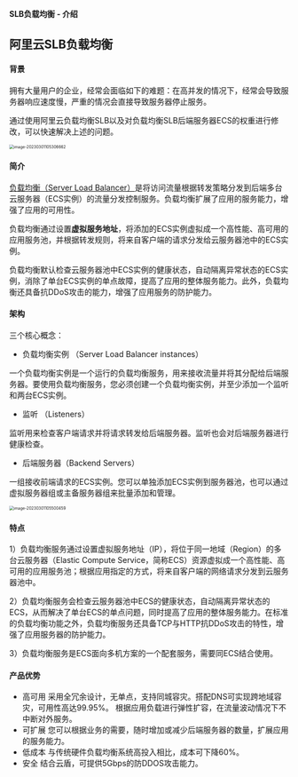 **SLB负载均衡 - 介绍**

## 阿里云SLB负载均衡

#### 背景

拥有大量用户的企业，经常会面临如下的难题：在高并发的情况下，经常会导致服务器响应速度慢，严重的情况会直接导致服务器停止服务。

通过使用阿里云负载均衡SLB以及对负载均衡SLB后端服务器ECS的权重进行修改，可以快速解决上述的问题。



<img src="/Users/zyw/Library/Application Support/typora-user-images/image-20230301105306662.png" alt="image-20230301105306662" style="zoom:50%;" />

#### 简介

[负载均衡（Server Load Balancer）](https://help.aliyun.com/document_detail/27539.html?spm=a2c4g.11186623.6.544.16ee69f7XLFLBf)是将访问流量根据转发策略分发到后端多台云服务器（ECS实例）的流量分发控制服务。负载均衡扩展了应用的服务能力，增强了应用的可用性。

负载均衡通过设置**虚拟服务地址**，将添加的ECS实例虚拟成一个高性能、高可用的应用服务池，并根据转发规则，将来自客户端的请求分发给云服务器池中的ECS实例。

负载均衡默认检查云服务器池中ECS实例的健康状态，自动隔离异常状态的ECS实例，消除了单台ECS实例的单点故障，提高了应用的整体服务能力。此外，负载均衡还具备抗DDoS攻击的能力，增强了应用服务的防护能力。

#### 架构

三个核心概念：

- 负载均衡实例 （Server Load Balancer instances）

一个负载均衡实例是一个运行的负载均衡服务，用来接收流量并将其分配给后端服务器。要使用负载均衡服务，您必须创建一个负载均衡实例，并至少添加一个监听和两台ECS实例。

- 监听 （Listeners）

监听用来检查客户端请求并将请求转发给后端服务器。监听也会对后端服务器进行健康检查。

- 后端服务器（Backend Servers）

一组接收前端请求的ECS实例。您可以单独添加ECS实例到服务器池，也可以通过虚拟服务器组或主备服务器组来批量添加和管理。

<img src="/Users/zyw/Library/Application Support/typora-user-images/image-20230301105500459.png" alt="image-20230301105500459" style="zoom:50%;" />

#### 特点

1）负载均衡服务通过设置虚拟服务地址（IP），将位于同一地域（Region）的多台云服务器（Elastic Compute Service，简称ECS）资源虚拟成一个高性能、高可用的应用服务池；根据应用指定的方式，将来自客户端的网络请求分发到云服务器池中。

2）负载均衡服务会检查云服务器池中ECS的健康状态，自动隔离异常状态的ECS，从而解决了单台ECS的单点问题，同时提高了应用的整体服务能力。在标准的负载均衡功能之外，负载均衡服务还具备TCP与HTTP抗DDoS攻击的特性，增强了应用服务器的防护能力。

3）负载均衡服务是ECS面向多机方案的一个配套服务，需要同ECS结合使用。

#### 产品优势

- 高可用
  采用全冗余设计，无单点，支持同城容灾。搭配DNS可实现跨地域容灾，可用性高达99.95%。
  根据应用负载进行弹性扩容，在流量波动情况下不中断对外服务。
- 可扩展
  您可以根据业务的需要，随时增加或减少后端服务器的数量，扩展应用的服务能力。
- 低成本
  与传统硬件负载均衡系统高投入相比，成本可下降60%。
- 安全
  结合云盾，可提供5Gbps的防DDOS攻击能力。
